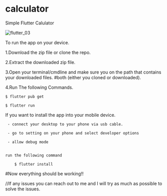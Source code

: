 # calculator

Simple Flutter Calulator

![flutter_03](https://user-images.githubusercontent.com/91873720/206386751-054c1fb7-ec59-4d08-8c9c-9e9219b02e4e.png)

To run the app on your device.

  1.Download the zip file or clone the repo.
  
  2.Extract the downloaded zip file.
  
  3.Open your terminal/cmdline and make sure you on the path that contains your downloaded files. #both (either you cloned or       downloaded).
  
  4.Run The following Commands.
  
  
    $ flutter pub get
    
    $ flutter run
    
    
 If you want to install the app into your mobile device.
 
     - connect your desktop to your phone via usb cable.
     
     - go to setting on your phone and select developer options
     
     - allow debug mode
     
     
    run the following command
    
        $ flutter install
        
        
        
 #Now everything should be working!!
 
 //If any issues you can reach out to me and I will try as much as possible to solve the issues.
  
